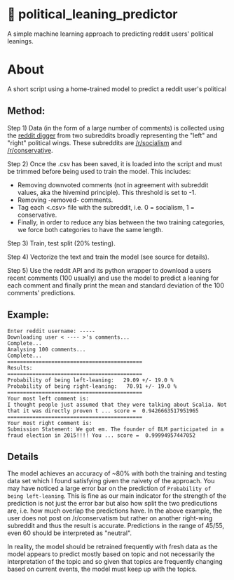 # 🔮 political_leaning_predictor

A simple machine learning approach to predicting reddit users' political leanings.

# About

A short script using a home-trained model to predict a reddit user's political 


## Method:

Step 1) Data (in the form of a large number of comments) is collected using the [reddit digger](https://github.com/amirblaese/reddit_digger)  from two subreddits broadly representing the "left" and "right" political wings. These subreddits are [/r/socialism](reddit.com/r/socialism) and [/r/conservative](reddit.com/r/conservative). 

Step 2) Once the .csv has been saved, it is loaded into the script and must be trimmed before being used to train the model. This includes:
* Removing downvoted comments (not in agreement with subreddit values, aka the hivemind principle). This threshold is set to -1.
* Removing -removed- comments.
* Tag each <.csv> file with the subreddit, i.e. 0 = socialism, 1 = conservative.
* Finally, in order to reduce any bias between the two training categories, we force both categories to have the same length.

Step 3) Train, test split (20% testing).

Step 4) Vectorize the text and train the model (see source for details).

Step 5) Use the reddit API and its python wrapper to download a users recent comments (100 usually) and use the model to predict a leaning for each comment and finally print the mean and standard deviation of the 100 comments' predictions.

## Example:


    Enter reddit username: -----
    Downloading user < ---- >'s comments...
    Complete...
    Analysing 100 comments...
    Complete...
    ===========================================
    Results:
    ===========================================
    Probability of being left-leaning:   29.09 +/- 19.0 %
    Probability of being right-leaning:   70.91 +/- 19.0 %
    ===========================================
    Your most left comment is:
    I thought people just assumed that they were talking about Scalia. Not that it was directly proven t ... score =  0.9426663517951965
    ===========================================
    Your most right comment is:
    Submission Statement: We got em. The founder of BLM participated in a fraud election in 2015!!!! You ... score =  0.99994957447052
    
## Details

The model achieves an accuracy of ~80% with both the training and testing data set which I found satisfying given the naivety of the approach. You may have noticed a large error bar on the prediction of `Probability of being left-leaning`. This is fine as our main indicator for the strength of the prediction is not just the error bar but also how split the two predicutions are, i.e. how much overlap the predictions have. In the above example, the user does not post on /r/conservatism but rather on another right-wing subreddit and thus the result is accurate. Predictions in the range of 45/55, even 60 should be interpreted as "neutral".

In reality, the model should be retrained frequently with fresh data as the model appears to predict mostly based on topic and not necessarily the interpretation of the topic and so given that topics are frequently changing based on current events, the model must keep up with the topics.

